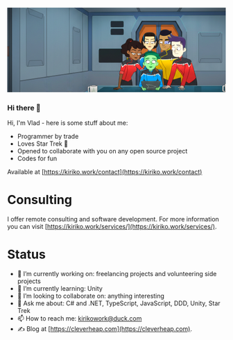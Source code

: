 ![Header](https://raw.githubusercontent.com/vlado-github/vlado-github/main/banner.png)

### Hi there 👋

Hi, I'm Vlad - here is some stuff about me:

- Programmer by trade
- Loves Star Trek 🖤
- Opened to collaborate with you on any open source project
- Codes for fun

Available at [https://kiriko.work/contact](https://kiriko.work/contact)

# Consulting

I offer remote consulting and software development. For more information you can visit [https://kiriko.work/services/](https://kiriko.work/services/).

# Status

- 🔭 I’m currently working on: freelancing projects and volunteering side projects
- 🌱 I’m currently learning: Unity
- 👯 I’m looking to collaborate on: anything interesting 
- 💬 Ask me about: C# and .NET, TypeScript, JavaScript, DDD, Unity, Star Trek
- 📫 How to reach me: kirikowork@duck.com
- ✍️ Blog at [https://cleverheap.com](https://cleverheap.com).
